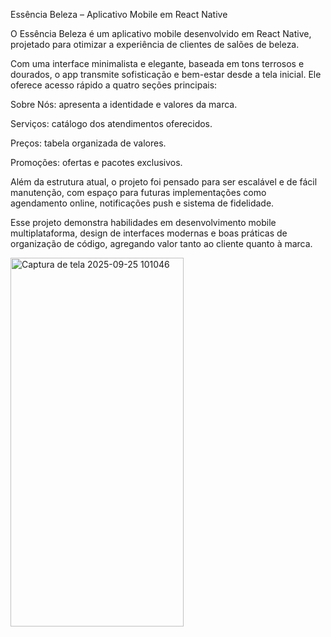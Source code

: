 Essência Beleza – Aplicativo Mobile em React Native

O Essência Beleza é um aplicativo mobile desenvolvido em React Native, projetado para otimizar a experiência de clientes de salões de beleza.

Com uma interface minimalista e elegante, baseada em tons terrosos e dourados, o app transmite sofisticação e bem-estar desde a tela inicial. Ele oferece acesso rápido a quatro seções principais:

Sobre Nós: apresenta a identidade e valores da marca.

Serviços: catálogo dos atendimentos oferecidos.

Preços: tabela organizada de valores.

Promoções: ofertas e pacotes exclusivos.

Além da estrutura atual, o projeto foi pensado para ser escalável e de fácil manutenção, com espaço para futuras implementações como agendamento online, notificações push e sistema de fidelidade.

Esse projeto demonstra habilidades em desenvolvimento mobile multiplataforma, design de interfaces modernas e boas práticas de organização de código, agregando valor tanto ao cliente quanto à marca.

<img width="277" height="590" alt="Captura de tela 2025-09-25 101046" src="https://github.com/user-attachments/assets/e04306ef-ffbd-41c2-a845-cca94a721ee8" />
